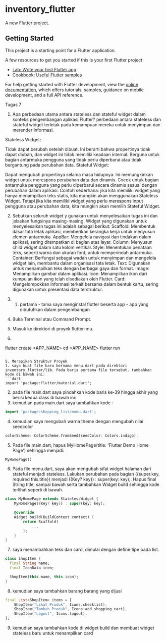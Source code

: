 # inventory_flutter

A new Flutter project.

## Getting Started

This project is a starting point for a Flutter application.

A few resources to get you started if this is your first Flutter project:

- [Lab: Write your first Flutter app](https://docs.flutter.dev/get-started/codelab)
- [Cookbook: Useful Flutter samples](https://docs.flutter.dev/cookbook)

For help getting started with Flutter development, view the
[online documentation](https://docs.flutter.dev/), which offers tutorials,
samples, guidance on mobile development, and a full API reference.

Tugas 7
1. Apa perbedaan utama antara stateless dan stateful widget dalam konteks pengembangan aplikasi Flutter?
perbedaan antara stateless dan stateful widget terletak pada kemampuan mereka untuk menyimpan dan merender informasi.

Stateless Widget:

Tidak dapat berubah setelah dibuat. Ini berarti bahwa propertinya tidak dapat diubah, dan widget ini tidak memiliki keadaan internal.
Berguna untuk bagian antarmuka pengguna yang tidak perlu diperbarui atau tidak bergantung pada perubahan data.
Stateful Widget:

Dapat mengubah propertinya selama masa hidupnya. Ini memungkinkan widget untuk merespons perubahan data dan dinamis.
Cocok untuk bagian antarmuka pengguna yang perlu diperbarui secara dinamis sesuai dengan perubahan dalam aplikasi.
Contoh sederhana: jika kita memiliki widget yang hanya menampilkan teks statis, kita mungkin akan menggunakan Stateless Widget. Tetapi jika kita memiliki widget yang perlu merespons input pengguna atau perubahan data, kita mungkin akan memilih Stateful Widget.

2. Sebutkan seluruh widget y gunakan untuk menyelesaikan tugas ini dan jelaskan fungsinya masing-masing.
Widget yang digunakan untuk menyelesaikan tugas ini adalah sebagai berikut:
    Scaffold: Membentuk dasar tata letak aplikasi, memberikan kerangka kerja untuk menyusun elemen antarmuka.
    AppBar: Mengelola navigasi dan tindakan dalam aplikasi, sering ditempatkan di bagian atas layar.
    Column: Menyusun child widget dalam satu kolom vertikal.
    Style: Menentukan penataan teks, seperti warna dan ukuran font, untuk memperindah antarmuka.
    Container: Berfungsi sebagai wadah untuk menyimpan dan mengelola widget lain, membantu dalam organisasi tata letak.
    Text: Digunakan untuk menampilkan teks dengan berbagai gaya dan format.
    Image: Menampilkan gambar dalam aplikasi.
    Icon: Menampilkan ikon dari kumpulan ikon yang telah disediakan oleh Flutter.
    Card: Mengelompokkan informasi terkait bersama dalam bentuk kartu, sering digunakan untuk presentasi data terstruktur.

3. 1. pertama - tama saya menginstal flutter beserta app - app yang dibutuhkan dalam pengembangan
2. Buka Terminal atau Command Prompt.
3. Masuk ke direktori di proyek flutter-mu.
4. ```cmd
flutter create <APP_NAME>
cd <APP_NAME>
flutter run
```

5. Merapikan Struktur Proyek
1. saya buat file baru bernama menu.dart pada direktori inventory_flutter/lib. Pada baris pertama file tersebut, tambahkan kode di bawah ini:
```dart
import 'package:flutter/material.dart';
```
2. pada file main.dart saya pindahkan kode baris ke-39 hingga akhir yang berisi kedua class di bawah ini:
3. kemudian pada main.dart saya tambahkan kode :
```dart
import 'package:shopping_list/menu.dart';
```
4. kemudian saya mengubah warna theme dengan mengubah nilai seedcolor
```dart
colorScheme: ColorScheme.fromSeed(seedColor: Colors.indigo),
```
5. Pada file main.dart, hapus MyHomePage(title: 'Flutter Demo Home Page') sehingga menjadi:
```dart
MyHomePage()
```
6. Pada file menu.dart, saya akan mengubah sifat widget halaman dari stateful menjadi stateless. Lakukan perubahan pada bagian ({super.key, required this.title}) menjadi ({Key? key}) : super(key: key);. Hapus final String title; sampai bawah serta tambahkan Widget build sehingga kode terlihat seperti di bawah.
```dart
class MyHomePage extends StatelessWidget {
    MyHomePage({Key? key}) : super(key: key);

    @override
    Widget build(BuildContext context) {
        return Scaffold(
            ...
        );
    }
}
```
7. saya menambahkan teks dan card, dimulai dengan define tipe pada list.
```dart
class ShopItem {
  final String name;
  final IconData icon;

  ShopItem(this.name, this.icon);
}
```
8. kemudian saya tambahkan barang barang yang dijual
```dart
final List<ShopItem> items = [
    ShopItem("Lihat Produk", Icons.checklist),
    ShopItem("Tambah Produk", Icons.add_shopping_cart),
    ShopItem("Logout", Icons.logout),
];
```

9. kemudian saya tambahkan kode di widget build dan membuat widget stateless baru untuk menampilkan card